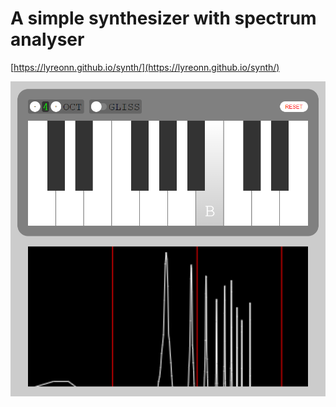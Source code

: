 # A simple synthesizer with spectrum analyser
[https://lyreonn.github.io/synth/](https://lyreonn.github.io/synth/)  
  
![image](https://github.com/LyReonn/synth/blob/master/preview.png)
